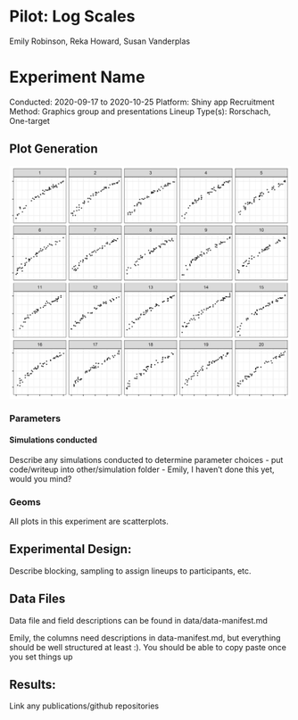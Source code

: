 Pilot: Log Scales
================
Emily Robinson, Reka Howard, Susan Vanderplas

# Experiment Name

Conducted: 2020-09-17 to 2020-10-25 Platform: Shiny app Recruitment
Method: Graphics group and presentations Lineup Type(s): Rorschach,
One-target

## Plot Generation

![Sample Lineup](plots/png/0df712a7de2e313c7d9feb3c7b762357.png)

### Parameters

#### Simulations conducted

Describe any simulations conducted to determine parameter choices - put
code/writeup into other/simulation folder - Emily, I haven’t done this
yet, would you mind?

### Geoms

All plots in this experiment are scatterplots.

## Experimental Design:

Describe blocking, sampling to assign lineups to participants, etc.

## Data Files

Data file and field descriptions can be found in data/data-manifest.md

Emily, the columns need descriptions in data-manifest.md, but everything
should be well structured at least :). You should be able to copy paste
once you set things up

## Results:

Link any publications/github repositories
